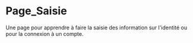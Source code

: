 # Page_Saisie
Une page pour apprendre à faire la saisie des information sur l'identité ou pour la connexion à un compte.

